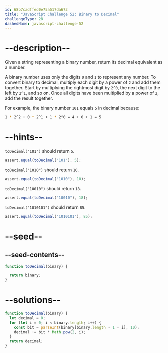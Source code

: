 ```yaml
---
id: 68b7cadffed0e75a517da673
title: "JavaScript Challenge 52: Binary to Decimal"
challengeType: 28
dashedName: javascript-challenge-52
---
```


# --description--

Given a string representing a binary number, return its decimal equivalent as a number.

A binary number uses only the digits `0` and `1` to represent any number. To convert binary to decimal, multiply each digit by a power of `2` and add them together. Start by multiplying the rightmost digit by `2^0`, the next digit to the left by `2^1`, and so on. Once all digits have been multiplied by a power of `2`, add the result together.

For example, the binary number `101` equals `5` in decimal because:

```sh
1 * 2^2 + 0 * 2^1 + 1 * 2^0 = 4 + 0 + 1 = 5
```

# --hints--

`toDecimal("101")` should return `5`.

```js
assert.equal(toDecimal("101"), 5);
```

`toDecimal("1010")` should return `10`.

```js
assert.equal(toDecimal("1010"), 10);
```

`toDecimal("10010")` should return `18`.

```js
assert.equal(toDecimal("10010"), 18);
```

`toDecimal("1010101")` should return `85`.

```js
assert.equal(toDecimal("1010101"), 85);
```

# --seed--

## --seed-contents--

```js
function toDecimal(binary) {

  return binary;
}
```

# --solutions--

```js
function toDecimal(binary) {
  let decimal = 0;
  for (let i = 0; i < binary.length; i++) {
    const bit = parseInt(binary[binary.length - 1 - i], 10);
    decimal += bit * Math.pow(2, i);
  }
  return decimal;
}
```
